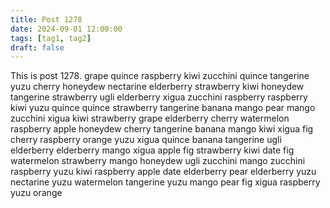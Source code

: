 ```yaml
---
title: Post 1278
date: 2024-09-01 12:00:00
tags: [tag1, tag2]
draft: false
---
```

This is post 1278.
grape
quince
raspberry
kiwi
zucchini
quince
tangerine
yuzu
cherry
honeydew
nectarine
elderberry
strawberry
kiwi
honeydew
tangerine
strawberry
ugli
elderberry
xigua
zucchini
raspberry
raspberry
kiwi
yuzu
quince
quince
strawberry
tangerine
banana
mango
pear
mango
zucchini
xigua
kiwi
strawberry
grape
elderberry
cherry
watermelon
raspberry
apple
honeydew
cherry
tangerine
banana
mango
kiwi
xigua
fig
cherry
raspberry
orange
yuzu
xigua
quince
banana
tangerine
ugli
elderberry
elderberry
mango
xigua
apple
fig
strawberry
kiwi
date
fig
watermelon
strawberry
mango
honeydew
ugli
zucchini
mango
zucchini
raspberry
yuzu
kiwi
raspberry
apple
date
elderberry
pear
elderberry
yuzu
nectarine
yuzu
watermelon
tangerine
yuzu
mango
pear
fig
xigua
raspberry
yuzu
orange
